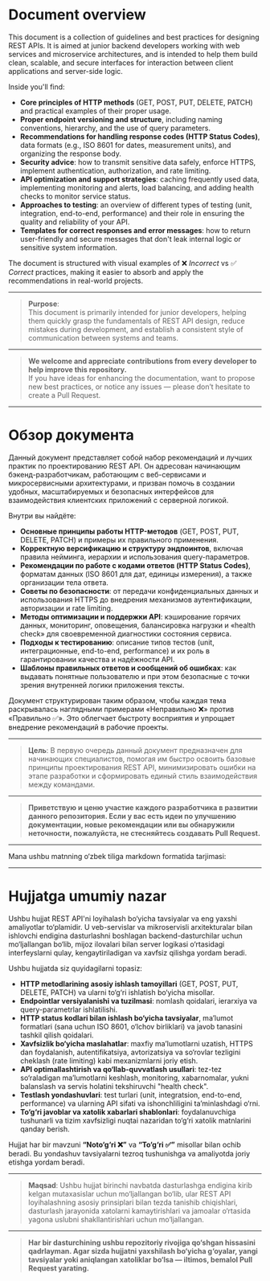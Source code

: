 # Document overview

This document is a collection of guidelines and best practices for designing REST APIs. It is aimed at junior backend developers working with web services and microservice architectures, and is intended to help them build clean, scalable, and secure interfaces for interaction between client applications and server-side logic.

Inside you'll find:

- **Core principles of HTTP methods** (GET, POST, PUT, DELETE, PATCH) and practical examples of their proper usage.
- **Proper endpoint versioning and structure**, including naming conventions, hierarchy, and the use of query parameters.
- **Recommendations for handling response codes (HTTP Status Codes)**, data formats (e.g., ISO 8601 for dates, measurement units), and organizing the response body.
- **Security advice**: how to transmit sensitive data safely, enforce HTTPS, implement authentication, authorization, and rate limiting.
- **API optimization and support strategies**: caching frequently used data, implementing monitoring and alerts, load balancing, and adding health checks to monitor service status.
- **Approaches to testing**: an overview of different types of testing (unit, integration, end-to-end, performance) and their role in ensuring the quality and reliability of your API.
- **Templates for correct responses and error messages**: how to return user-friendly and secure messages that don't leak internal logic or sensitive system information.

The document is structured with visual examples of ❌ _Incorrect_ vs ✅ _Correct_ practices, making it easier to absorb and apply the recommendations in real-world projects.

---

> **Purpose**:  
> This document is primarily intended for junior developers, helping them quickly grasp the fundamentals of REST API design, reduce mistakes during development, and establish a consistent style of communication between systems and teams.

---

> **We welcome and appreciate contributions from every developer to help improve this repository.**  
> If you have ideas for enhancing the documentation, want to propose new best practices, or notice any issues — please don’t hesitate to create a Pull Request.

---

# Обзор документа

Данный документ представляет собой набор рекомендаций и лучших практик по проектированию REST API. Он адресован начинающим бэкенд-разработчикам, работающим с веб-сервисами и микросервисными архитектурами, и призван помочь в создании удобных, масштабируемых и безопасных интерфейсов для взаимодействия клиентских приложений с серверной логикой.

Внутри вы найдёте:

- **Основные принципы работы HTTP-методов** (GET, POST, PUT, DELETE, PATCH) и примеры их правильного применения.
- **Корректную версификацию и структуру эндпоинтов**, включая правила нейминга, иерархии и использования query-параметров.
- **Рекомендации по работе с кодами ответов (HTTP Status Codes)**, форматам данных (ISO 8601 для дат, единицы измерения), а также организации тела ответа.
- **Советы по безопасности**: от передачи конфиденциальных данных и использования HTTPS до внедрения механизмов аутентификации, авторизации и rate limiting.
- **Методы оптимизации и поддержки API**: кэширование горячих данных, мониторинг, оповещения, балансировка нагрузки и «health check» для своевременной диагностики состояния сервиса.
- **Подходы к тестированию**: описание типов тестов (unit, интеграционные, end-to-end, performance) и их роль в гарантировании качества и надёжности API.
- **Шаблоны правильных ответов и сообщений об ошибках**: как выдавать понятные пользователю и при этом безопасные с точки зрения внутренней логики приложения тексты.

Документ структурирован таким образом, чтобы каждая тема раскрывалась наглядными примерами «Неправильно ❌» против «Правильно ✅». Это облегчает быстроту восприятия и упрощает внедрение рекомендаций в рабочие проекты.

---

> **Цель**: В первую очередь данный документ предназначен для начинающих специалистов, помогая им быстро освоить базовые принципы проектирования REST API, минимизировать ошибки на этапе разработки и сформировать единый стиль взаимодействия между командами.

---

> **Приветствую и ценю участие каждого разработчика в развитии данного репозитория. Если у вас есть идеи по улучшению документации, новые рекомендации или вы обнаружили неточности, пожалуйста, не стесняйтесь создавать Pull Request.**

---

Mana ushbu matnning o‘zbek tiliga markdown formatida tarjimasi:

---

# Hujjatga umumiy nazar

Ushbu hujjat REST API'ni loyihalash bo‘yicha tavsiyalar va eng yaxshi amaliyotlar to‘plamidir. U veb-servislar va mikroservisli arxitekturalar bilan ishlovchi endigina dasturlashni boshlagan backend-dasturchilar uchun mo‘ljallangan bo‘lib, mijoz ilovalari bilan server logikasi o‘rtasidagi interfeyslarni qulay, kengaytiriladigan va xavfsiz qilishga yordam beradi.

Ushbu hujjatda siz quyidagilarni topasiz:

- **HTTP metodlarining asosiy ishlash tamoyillari** (GET, POST, PUT, DELETE, PATCH) va ularni to‘g‘ri ishlatish bo‘yicha misollar.
- **Endpointlar versiyalanishi va tuzilmasi**: nomlash qoidalari, ierarxiya va query-parametrlar ishlatilishi.
- **HTTP status kodlari bilan ishlash bo‘yicha tavsiyalar**, maʼlumot formatlari (sana uchun ISO 8601, o‘lchov birliklari) va javob tanasini tashkil qilish qoidalari.
- **Xavfsizlik bo‘yicha maslahatlar**: maxfiy maʼlumotlarni uzatish, HTTPS dan foydalanish, autentifikatsiya, avtorizatsiya va so‘rovlar tezligini cheklash (rate limiting) kabi mexanizmlarni joriy etish.
- **API optimallashtirish va qo‘llab-quvvatlash usullari**: tez-tez so‘raladigan maʼlumotlarni keshlash, monitoring, xabarnomalar, yukni balanslash va servis holatini tekshiruvchi "health check".
- **Testlash yondashuvlari**: test turlari (unit, integratsion, end-to-end, performance) va ularning API sifati va ishonchliligini taʼminlashdagi o‘rni.
- **To‘g‘ri javoblar va xatolik xabarlari shablonlari**: foydalanuvchiga tushunarli va tizim xavfsizligi nuqtai nazaridan to‘g‘ri xatolik matnlarini qanday berish.

Hujjat har bir mavzuni **“Noto‘g‘ri ❌”** va **“To‘g‘ri ✅”** misollar bilan ochib beradi. Bu yondashuv tavsiyalarni tezroq tushunishga va amaliyotda joriy etishga yordam beradi.

---

> **Maqsad**: Ushbu hujjat birinchi navbatda dasturlashga endigina kirib kelgan mutaxasislar uchun mo‘ljallangan bo‘lib, ular REST API loyihalashning asosiy prinsiplari bilan tezda tanishib chiqishlari, dasturlash jarayonida xatolarni kamaytirishlari va jamoalar o‘rtasida yagona uslubni shakllantirishlari uchun mo‘ljallangan.

---

> **Har bir dasturchining ushbu repozitoriy rivojiga qo‘shgan hissasini qadrlayman. Agar sizda hujjatni yaxshilash bo‘yicha g‘oyalar, yangi tavsiyalar yoki aniqlangan xatoliklar bo‘lsa — iltimos, bemalol Pull Request yarating.**
